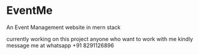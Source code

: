# EventMe
An Event Management website in mern stack

currently working on this project 
anyone who want to work with me kindly message me at whatsapp +91 8291126896
